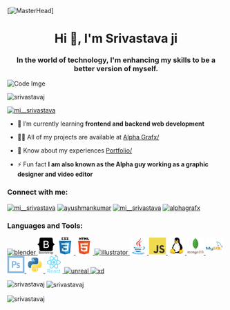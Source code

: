 [![MasterHead](https://res.cloudinary.com/practicaldev/image/fetch/s--a0VqOvf_--/c_imagga_scale,f_auto,fl_progressive,h_420,q_auto,w_1000/https://dev-to-uploads.s3.amazonaws.com/uploads/articles/4a6t7pmm323uaz9rv1rf.png)]
<h1 align="center">Hi 👋, I'm Srivastava ji</h1>
<h3 align="center">In the world of technology, I'm enhancing my skills to be a better version of myself.</h3>
<img src="https://miro.medium.com/v2/resize:fit:2000/1*_i0cXIYsCA94HCGHNilKOQ.png" alt="Code Imge ">

<p align="left"> <img src="https://komarev.com/ghpvc/?username=srivastavaj&label=Profile%20views&color=0e75b6&style=flat" alt="srivastavaj" /> </p>

<p align="left"> <a href="https://twitter.com/mi__srivastava" target="blank"><img src="https://img.shields.io/twitter/follow/mi__srivastava?logo=twitter&style=for-the-badge" alt="mi__srivastava" /></a> </p>

- 🌱 I’m currently learning **frontend and backend web development**

- 👨‍💻 All of my projects are available at [Alpha Grafx/]([https://alphagrafx.dorik.io](https://www.youtube.com/@AlphaGrafx)/)

- 📄 Know about my experiences [Portfolio/](https://alphagrafx.dorik.io/)

- ⚡ Fun fact **I am also known as the Alpha guy working as a graphic designer and video editor**

<h3 align="left">Connect with me:</h3>
<p align="left">
<a href="https://twitter.com/mi__srivastava" target="blank"><img align="center" src="https://raw.githubusercontent.com/rahuldkjain/github-profile-readme-generator/master/src/images/icons/Social/twitter.svg" alt="mi__srivastava" height="30" width="40" /></a>
<a href="https://linkedin.com/in/ayushmankumar" target="blank"><img align="center" src="https://raw.githubusercontent.com/rahuldkjain/github-profile-readme-generator/master/src/images/icons/Social/linked-in-alt.svg" alt="ayushmankumar" height="30" width="40" /></a>
<a href="https://instagram.com/mi__srivastava" target="blank"><img align="center" src="https://raw.githubusercontent.com/rahuldkjain/github-profile-readme-generator/master/src/images/icons/Social/instagram.svg" alt="mi__srivastava" height="30" width="40" /></a>
<a href="https://www.youtube.com/c/alphagrafx" target="blank"><img align="center" src="https://raw.githubusercontent.com/rahuldkjain/github-profile-readme-generator/master/src/images/icons/Social/youtube.svg" alt="alphagrafx" height="30" width="40" /></a>
</p>

<h3 align="left">Languages and Tools:</h3>
<p align="left"> <a href="https://www.blender.org/" target="_blank" rel="noreferrer"> <img src="https://download.blender.org/branding/community/blender_community_badge_white.svg" alt="blender" width="40" height="40"/> </a> <a href="https://getbootstrap.com" target="_blank" rel="noreferrer"> <img src="https://raw.githubusercontent.com/devicons/devicon/master/icons/bootstrap/bootstrap-plain-wordmark.svg" alt="bootstrap" width="40" height="40"/> </a> <a href="https://www.w3schools.com/css/" target="_blank" rel="noreferrer"> <img src="https://raw.githubusercontent.com/devicons/devicon/master/icons/css3/css3-original-wordmark.svg" alt="css3" width="40" height="40"/> </a> <a href="https://www.w3.org/html/" target="_blank" rel="noreferrer"> <img src="https://raw.githubusercontent.com/devicons/devicon/master/icons/html5/html5-original-wordmark.svg" alt="html5" width="40" height="40"/> </a> <a href="https://www.adobe.com/in/products/illustrator.html" target="_blank" rel="noreferrer"> <img src="https://www.vectorlogo.zone/logos/adobe_illustrator/adobe_illustrator-icon.svg" alt="illustrator" width="40" height="40"/> </a> <a href="https://www.java.com" target="_blank" rel="noreferrer"> <img src="https://raw.githubusercontent.com/devicons/devicon/master/icons/java/java-original.svg" alt="java" width="40" height="40"/> </a> <a href="https://developer.mozilla.org/en-US/docs/Web/JavaScript" target="_blank" rel="noreferrer"> <img src="https://raw.githubusercontent.com/devicons/devicon/master/icons/javascript/javascript-original.svg" alt="javascript" width="40" height="40"/> </a> <a href="https://www.linux.org/" target="_blank" rel="noreferrer"> <img src="https://raw.githubusercontent.com/devicons/devicon/master/icons/linux/linux-original.svg" alt="linux" width="40" height="40"/> </a> <a href="https://www.mongodb.com/" target="_blank" rel="noreferrer"> <img src="https://raw.githubusercontent.com/devicons/devicon/master/icons/mongodb/mongodb-original-wordmark.svg" alt="mongodb" width="40" height="40"/> </a> <a href="https://www.mysql.com/" target="_blank" rel="noreferrer"> <img src="https://raw.githubusercontent.com/devicons/devicon/master/icons/mysql/mysql-original-wordmark.svg" alt="mysql" width="40" height="40"/> </a> <a href="https://www.photoshop.com/en" target="_blank" rel="noreferrer"> <img src="https://raw.githubusercontent.com/devicons/devicon/master/icons/photoshop/photoshop-line.svg" alt="photoshop" width="40" height="40"/> </a> <a href="https://www.python.org" target="_blank" rel="noreferrer"> <img src="https://raw.githubusercontent.com/devicons/devicon/master/icons/python/python-original.svg" alt="python" width="40" height="40"/> </a> <a href="https://reactjs.org/" target="_blank" rel="noreferrer"> <img src="https://raw.githubusercontent.com/devicons/devicon/master/icons/react/react-original-wordmark.svg" alt="react" width="40" height="40"/> </a> <a href="https://unrealengine.com/" target="_blank" rel="noreferrer"> <img src="https://raw.githubusercontent.com/kenangundogan/fontisto/036b7eca71aab1bef8e6a0518f7329f13ed62f6b/icons/svg/brand/unreal-engine.svg" alt="unreal" width="40" height="40"/> </a> <a href="https://www.adobe.com/products/xd.html" target="_blank" rel="noreferrer"> <img src="https://cdn.worldvectorlogo.com/logos/adobe-xd.svg" alt="xd" width="40" height="40"/> </a> </p>

<p><img align="left" src="https://github-readme-stats.vercel.app/api/top-langs?username=srivastavaj&show_icons=true&locale=en&layout=compact" alt="srivastavaj" /></p>

<p>&nbsp;<img align="center" src="https://github-readme-stats.vercel.app/api?username=srivastavaj&show_icons=true&locale=en" alt="srivastavaj" /></p>

<p><img align="center" src="https://github-readme-streak-stats.herokuapp.com/?user=srivastavaj&" alt="srivastavaj" /></p>
